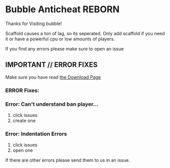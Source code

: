 # Bubble Anticheat REBORN
Thanks for Visiting bubble!

Scaffold causes a ton of lag, so its seperated. Only add scaffold if you need it or have a powerful cpu or low amounts of players.

If you find any errors please make sure to open an issue

## **IMPORTANT // ERROR FIXES**

Make sure you have read [the Download Page](https://www.spigotmc.org/resources/bubble-anticheat-reborn.79600/)

### **ERROR Fixes:**

### Error: Can't understand ban player... 
1) click issues
2) create one

### Error: Indentation Errors
1) click issues
2) open one

If there are other errors please send them to us in an issue. 
